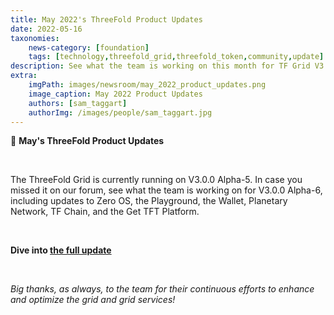 ```yaml
---
title: May 2022's ThreeFold Product Updates
date: 2022-05-16
taxonomies:
    news-category: [foundation]
    tags: [technology,threefold_grid,threefold_token,community,update]
description: See what the team is working on this month for TF Grid V3.0.0 Alpha-6!
extra:
    imgPath: images/newsroom/may_2022_product_updates.png
    image_caption: May 2022 Product Updates
    authors: [sam_taggart]
    authorImg: /images/people/sam_taggart.jpg
---
```



📣 **May's ThreeFold Product Updates**

<br/>

The ThreeFold Grid is currently running on V3.0.0 Alpha-5. In case you missed it on our forum, see what the team is working on for V3.0.0 Alpha-6, including updates to Zero OS, the Playground, the Wallet, Planetary Network, TF Chain, and the Get TFT Platform.

<br/>

**Dive into [the full update](https://forum.threefold.io/t/threefold-product-updates-tfgrid-v3-a-6-plan-may-2022/2808?u=hannahcordes)**

<br/>

*Big thanks, as always, to the team for their continuous efforts to enhance and optimize the grid and grid services!*